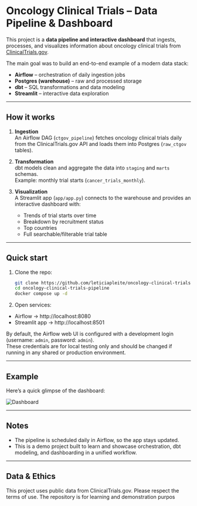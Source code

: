 # Oncology Clinical Trials – Data Pipeline & Dashboard

This project is a **data pipeline and interactive dashboard** that ingests, processes, and visualizes information about oncology clinical trials from [ClinicalTrials.gov](https://clinicaltrials.gov/).

The main goal was to build an end-to-end example of a modern data stack:
- **Airflow** – orchestration of daily ingestion jobs  
- **Postgres (warehouse)** – raw and processed storage  
- **dbt** – SQL transformations and data modeling  
- **Streamlit** – interactive data exploration  

---

## How it works

1. **Ingestion**  
   An Airflow DAG (`ctgov_pipeline`) fetches oncology clinical trials daily from the ClinicalTrials.gov API and loads them into Postgres (`raw_ctgov` tables).

2. **Transformation**  
   dbt models clean and aggregate the data into `staging` and `marts` schemas.  
   Example: monthly trial starts (`cancer_trials_monthly`).

3. **Visualization**  
   A Streamlit app (`app/app.py`) connects to the warehouse and provides an interactive dashboard with:
   - Trends of trial starts over time
   - Breakdown by recruitment status
   - Top countries
   - Full searchable/filterable trial table

---

## Quick start

1. Clone the repo:
   ```bash
   git clone https://github.com/leticiapleite/oncology-clinical-trials-pipeline.git
   cd oncology-clinical-trials-pipeline
   docker compose up -d

2. Open services:
  - Airflow → http://localhost:8080
  - Streamlit app → http://localhost:8501

By default, the Airflow web UI is configured with a development login (username: `admin`, password: `admin`).  
These credentials are for local testing only and should be changed if running in any shared or production environment.


---

## Example

Here’s a quick glimpse of the dashboard:

![Dashboard](assets/streamlit_example.png)

---

## Notes

* The pipeline is scheduled daily in Airflow, so the app stays updated.
* This is a demo project built to learn and showcase orchestration, dbt modeling, and dashboarding in a unified workflow.

---
## Data & Ethics
This project uses public data from ClinicalTrials.gov. Please respect the terms of use. The repository is for learning and demonstration purpos